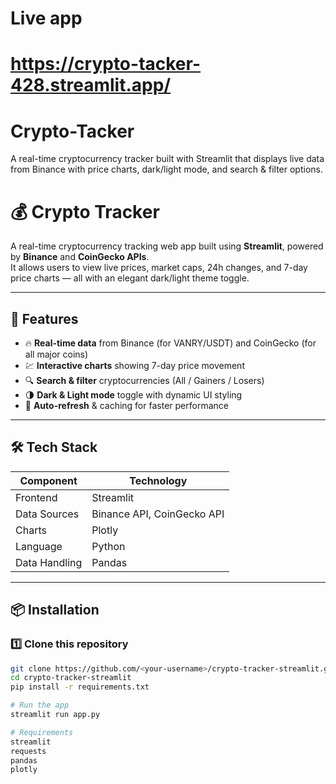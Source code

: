 # Live app
# https://crypto-tacker-428.streamlit.app/

# Crypto-Tacker
A real-time cryptocurrency tracker built with Streamlit that displays live data from Binance with price charts, dark/light mode, and search &amp; filter options.

# 💰 Crypto Tracker

A real-time cryptocurrency tracking web app built using **Streamlit**, powered by **Binance** and **CoinGecko APIs**.  
It allows users to view live prices, market caps, 24h changes, and 7-day price charts — all with an elegant dark/light theme toggle.

---

## 🚀 Features

- 🔥 **Real-time data** from Binance (for VANRY/USDT) and CoinGecko (for all major coins)
- 💹 **Interactive charts** showing 7-day price movement
- 🔍 **Search & filter** cryptocurrencies (All / Gainers / Losers)
- 🌗 **Dark & Light mode** toggle with dynamic UI styling
- 🧩 **Auto-refresh** & caching for faster performance

---

## 🛠️ Tech Stack

| Component | Technology |
|------------|-------------|
| Frontend | Streamlit |
| Data Sources | Binance API, CoinGecko API |
| Charts | Plotly |
| Language | Python |
| Data Handling | Pandas |

---

## 📦 Installation

### 1️⃣ Clone this repository
```bash
git clone https://github.com/<your-username>/crypto-tracker-streamlit.git
cd crypto-tracker-streamlit
pip install -r requirements.txt

# Run the app
streamlit run app.py

# Requirements
streamlit
requests
pandas
plotly

